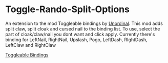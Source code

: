 # Toggle-Rando-Split-Options
An extension to the mod Toggleable bindings by [Unordinal](https://github.com/Unordinal). This mod adds split claw, split cloak and cursed nail to the binding list. To use, select the part of cloak/claw/nail you dont want and click apply. Currently there's binding for LeftNail, RightNail, Upslash, Pogo, LeftDash, RIghtDash, LeftClaw and RightClaw

[Toggleable Bindings](https://github.com/Unordinal/HollowKnight.ToggleableBindings)

